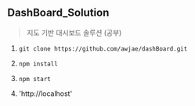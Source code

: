 ## DashBoard_Solution ##

> 지도 기반 대시보드 솔루션 (공부)

1. `git clone https://github.com/awjae/dashBoard.git`

2. `npm install`

3. `npm start`

4. 'http://localhost'